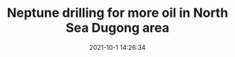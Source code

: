 ---
"title": "Neptune drilling for more oil in North Sea Dugong area"
"date": "2021-10-1 14:26:34"
"feed_name": "OFFSHOREMAG"
"feed_website": "https://www.offshore-mag.com/"
"feed_rss": "https://www.offshore-mag.com/__rss/website-scheduled-content.xml?input=%7B%22sectionAlias%22%3A%22home%22%7D"
"link": "https://www.offshore-mag.com/drilling-completion/article/14211400/neptune-energy-drilling-for-more-oil-in-dugong-area-offshore-norway"
"source": "None"
"file": "_posts/2021-1-1-ee19b9bb45eaf7f04c8fea8589f7cdd60a2b9ef1.md"
"accident": "0"
"drilling": "0"
"dead": "0"
"injured": "0"
"arrested": "0"
"where": "unknown site"
"causes": "unknown"
"place": "unknown place"
---